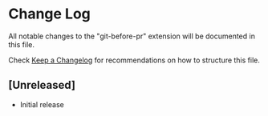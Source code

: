 # Change Log

All notable changes to the "git-before-pr" extension will be documented in this file.

Check [Keep a Changelog](http://keepachangelog.com/) for recommendations on how to structure this file.

## [Unreleased]

- Initial release